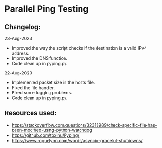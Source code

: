 # Parallel Ping Testing
## Changelog:
23-Aug-2023
- Improved the way the script checks if the destination is a valid IPv4 address.
- Improved the DNS function.
- Code clean up in pyping.py.

22-Aug-2023
- Implemented packet size in the hosts file.
- Fixed the file handler.
- Fixed some logging problems.
- Code clean up in pyping.py.

## Resources used:
- https://stackoverflow.com/questions/32313989/check-specific-file-has-been-modified-using-python-watchdog
- https://github.com/toxinu/Pyping/
- https://www.roguelynn.com/words/asyncio-graceful-shutdowns/
